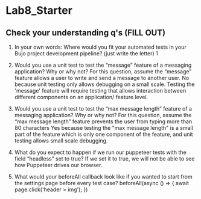 # Lab8_Starter

## Check your understanding q's (FILL OUT)
1. In your own words: Where would you fit your automated tests in your Bujo project development pipeline? (just write the letter)
1

2. Would you use a unit test to test the “message” feature of a messaging application? Why or why not? For this question, assume the “message” feature allows a user to write and send a message to another user.
No because unit testing only allows debugging on a small scale. Testing the 'message' feature will require testing that allows interaction between different components on an application/ feature level.

3. Would you use a unit test to test the “max message length” feature of a messaging application? Why or why not? For this question, assume the “max message length” feature prevents the user from typing more than 80 characters
Yes because testing the "max message length" is a small part of the feature which is only one component of the feature, and unit testing allows small scale debugging. 

4. What do you expect to happen if we run our puppeteer tests with the field “headless” set to true?
If we set it to true, we will not be able to see how Puppeteer drives our browser.

5. What would your beforeAll callback look like if you wanted to start from the settings page before every test case?
beforeAll(async () => { 
    await page.click('header > img'); 
})
